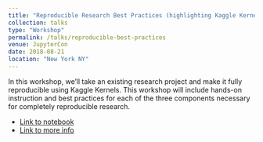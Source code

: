 ```yaml
---
title: "Reproducible Research Best Practices (highlighting Kaggle Kernels)"
collection: talks
type: "Workshop"
permalink: /talks/reproducible-best-practices
venue: JupyterCon
date: 2018-08-21
location: "New York NY"
---
```


In this workshop, we’ll take an existing research project and make it fully reproducible using Kaggle Kernels. This workshop will include hands-on instruction and best practices for each of the three components necessary for completely reproducible research.

* [Link to notebook](https://www.kaggle.com/rtatman/reproducible-research-best-practices-jupytercon/)
* [Link to more info](https://conferences.oreilly.com/jupyter/jup-ny/public/schedule/detail/68323)
